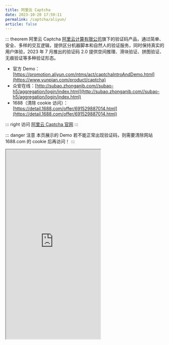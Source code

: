 ```yaml
---
title: 阿里云 Captcha
date: 2023-10-20 17:59:11
permalink: /captcha/aliyun/
article: false
---
```


::: theorem 阿里云 Captcha
[阿里云计算有限公司](https://www.tianyancha.com/company/138473506)旗下的验证码产品，通过简单、安全、多样的交互逻辑，提供区分机器脚本和自然人的验证服务，同时保持真实的用户体验，2023 年 7 月推出的验证码 2.0 提供空间推理、滑块验证、拼图验证、无痕验证等多种验证形态。

- 官方 Demo：[https://promotion.aliyun.com/ntms/act/captchaIntroAndDemo.html](https://www.yunpian.com/product/captcha)<Badge text="140" type="error" vertical="middle"/>
- 众安在线：[http://subao.zhonganib.com//subao-h5/aggregation/login/index.html](http://subao.zhonganib.com//subao-h5/aggregation/login/index.html)<Badge text="140" type="error" vertical="middle"/>
- 1688（清除 cookie 访问）：[https://detail.1688.com/offer/691529887014.html](https://detail.1688.com/offer/691529887014.html)<Badge text="226" type="error" vertical="middle"/><Badge text="本页使用" type="error" vertical="middle"/>

::: right
访问 [阿里云 Captcha 官网](https://www.aliyun.com/product/security/captcha)
:::

::: danger 注意
本页展示的 Demo 若不能正常出现验证码，则需要清除网站 1688.com 的 cookie 后再访问！
:::

<iframe src="https://detail.1688.com/offer/691529887014.html" scrolling="no" height="600px"></iframe>
